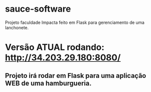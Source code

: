 # sauce-software
Projeto faculdade Impacta feito em Flask para gerenciamento de uma lanchonete.

# Versão ATUAL rodando: http://34.203.29.180:8080/

## Projeto irá rodar em Flask para uma aplicação WEB de uma hamburgueria.
